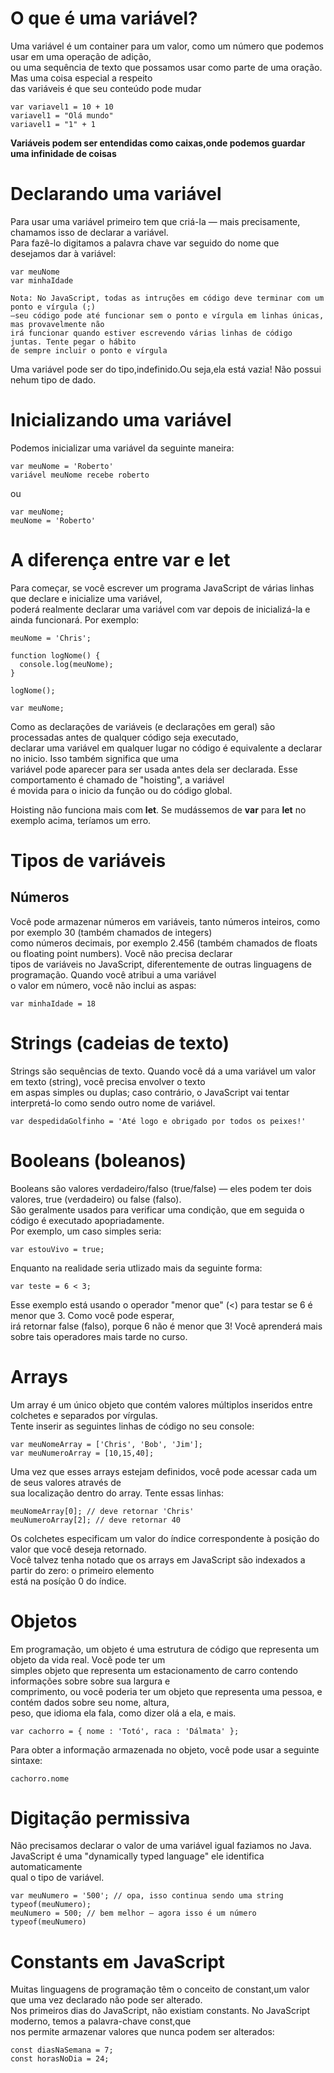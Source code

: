 # O que é uma variável?

Uma variável é um container para um valor, como um número que podemos usar em uma operação de adição, \
ou uma sequência de texto que possamos usar como parte de uma oração. Mas uma coisa especial a respeito \
das variáveis é que seu conteúdo pode mudar

~~~
var variavel1 = 10 + 10
variavel1 = "Olá mundo"
variavel1 = "1" + 1
~~~

**Variáveis podem ser entendidas como caixas,onde podemos guardar uma infinidade de coisas**

# Declarando uma variável
Para usar uma variável primeiro tem que criá-la — mais precisamente, chamamos isso de declarar a variável. \
Para fazê-lo digitamos a palavra chave var seguido do nome que desejamos dar à variável: 

~~~
var meuNome
var minhaIdade
~~~

~~~
Nota: No JavaScript, todas as intruções em código deve terminar com um ponto e vírgula (;) 
—seu código pode até funcionar sem o ponto e vírgula em linhas únicas, mas provavelmente não 
irá funcionar quando estiver escrevendo várias linhas de código juntas. Tente pegar o hábito 
de sempre incluir o ponto e vírgula
~~~

Uma variável pode ser do tipo,indefinido.Ou seja,ela está vazia! Não possui nehum tipo de dado.

# Inicializando uma variável
Podemos inicializar uma variável da seguinte maneira:
~~~
var meuNome = 'Roberto'
variável meuNome recebe roberto
~~~
ou
~~~
var meuNome;
meuNome = 'Roberto'
~~~

# A diferença entre var e let
Para começar, se você escrever um programa JavaScript de várias linhas que declare e inicialize uma variável, \
poderá realmente declarar uma variável com var depois de inicializá-la e ainda funcionará. Por exemplo: 
~~~
meuNome = 'Chris';

function logNome() {
  console.log(meuNome);
}

logNome();

var meuNome;
~~~

Como as declarações de variáveis (e declarações em geral) são processadas antes de qualquer código seja executado, \
declarar uma variável em qualquer lugar no código é equivalente a declarar no inicio. Isso também significa que uma \
variável pode aparecer para ser usada antes dela ser declarada. Esse comportamento é chamado de "hoisting", a variável \
é movida para o inicio da função ou do código global.

Hoisting não funciona mais com __let__. Se mudássemos de __var__ para __let__ no exemplo acima, teríamos um erro.

# Tipos de variáveis

## Números
Você pode armazenar números em variáveis, tanto números inteiros, como por exemplo 30 (também chamados de integers) \
como números decimais, por exemplo 2.456 (também chamados de floats ou floating point numbers). Você não precisa declarar \
tipos de variáveis no JavaScript, diferentemente de outras linguagens de programação. Quando você atribui a uma variável \
o valor em número, você não inclui as aspas:

~~~
var minhaIdade = 18
~~~

# Strings (cadeias de texto)
Strings são sequências de texto. Quando você dá a uma variável um valor em texto (string), você precisa envolver o texto \
em aspas simples ou duplas; caso contrário, o JavaScript vai tentar interpretá-lo como sendo outro nome de variável. 

~~~
var despedidaGolfinho = 'Até logo e obrigado por todos os peixes!'
~~~

# Booleans (boleanos)
Booleans são valores verdadeiro/falso (true/false) — eles podem ter dois valores, true (verdadeiro) ou false (falso). \
São geralmente usados para verificar uma condição, que em seguida o código é executado apopriadamente. \
Por exemplo, um caso simples seria:

~~~
var estouVivo = true;
~~~

Enquanto na realidade seria utlizado mais da seguinte forma:
~~~
var teste = 6 < 3;
~~~

Esse exemplo está usando o operador "menor que" (<) para testar se 6 é menor que 3. Como você pode esperar, \
irá retornar false (falso), porque 6 não é menor que 3! Você aprenderá mais sobre tais operadores mais tarde no curso. 

# Arrays
Um array é um único objeto que contém valores múltiplos inseridos entre colchetes e separados por vírgulas. \
Tente inserir as seguintes linhas de código no seu console:

~~~
var meuNomeArray = ['Chris', 'Bob', 'Jim'];
var meuNumeroArray = [10,15,40];
~~~
Uma vez que esses arrays estejam definidos, você pode acessar cada um de seus valores através de \
sua localização dentro do array. Tente essas linhas: 

~~~
meuNomeArray[0]; // deve retornar 'Chris'
meuNumeroArray[2]; // deve retornar 40
~~~

Os colchetes especificam um valor do índice correspondente à posição do valor que você deseja retornado. \
Você talvez tenha notado que os arrays em JavaScript são indexados a partir do zero: o primeiro elemento \
está na posíção 0 do índice.

# Objetos
Em programação, um objeto é uma estrutura de código que representa um objeto da vida real. Você pode ter um \
simples objeto que representa um estacionamento de carro contendo informações sobre sobre sua largura e \
comprimento, ou você poderia ter um objeto que representa uma pessoa, e contém dados sobre seu nome, altura, \
 peso, que idioma ela fala, como dizer olá a ela, e mais.

~~~
var cachorro = { nome : 'Totó', raca : 'Dálmata' };
~~~

Para obter a informação armazenada no objeto, você pode usar a seguinte sintaxe:

~~~
cachorro.nome
~~~

# Digitação permissiva
Não precisamos declarar o valor de uma variável igual faziamos no Java. \
JavaScript é uma "dynamically typed language" ele identifica automaticamente \
qual o tipo de variável.

~~~
var meuNumero = '500'; // opa, isso continua sendo uma string
typeof(meuNumero);
meuNumero = 500; // bem melhor — agora isso é um número
typeof(meuNumero)
~~~

# Constants em JavaScript
Muitas linguagens de programação têm o conceito de constant,um valor que uma vez declarado não pode ser alterado. \
Nos primeiros dias do JavaScript, não existiam constants. No JavaScript moderno, temos a palavra-chave const,que \
nos permite armazenar valores que nunca podem ser alterados:

~~~
const diasNaSemana = 7;
const horasNoDia = 24;
~~~